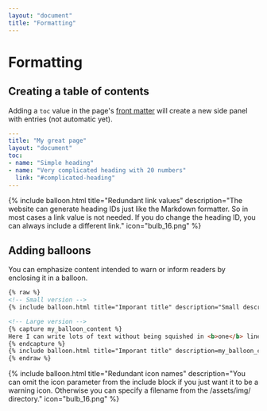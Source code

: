 ```yaml
---
layout: "document"
title: "Formatting"
---
```


# Formatting

## Creating a table of contents

Adding a `toc` value in the page's [front matter](https://jekyllrb.com/docs/front-matter/) will create a new side panel with entries (not automatic yet).

```yaml
---
title: "My great page"
layout: "document"
toc:
- name: "Simple heading"
- name: "Very complicated heading with 20 numbers"
  link: "#complicated-heading"
---
```

{% include balloon.html title="Redundant link values" description="The website can generate heading IDs just like the Markdown formatter. So in most cases a link value is not needed. If you do change the heading ID, you can always include a different link." icon="bulb_16.png" %}

## Adding balloons

You can emphasize content intended to warn or inform readers by enclosing it in a balloon.

```html
{% raw %}
<!-- Small version -->
{% include balloon.html title="Imporant title" description="Small descrption." icon="bulb_16.png" %}

<!-- Large version -->
{% capture my_balloon_content %}
Here I can write lots of text without being squished in <b>one</b> line!
{% endcapture %}
{% include balloon.html title="Imporant title" description=my_balloon_content %}
{% endraw %}
```

{% include balloon.html title="Redundant icon names" description="You can omit the icon parameter from the include block if you just want it to be a warning icon. Otherwise you can specify a filename from the /assets/img/ directory." icon="bulb_16.png" %}

